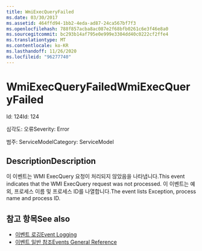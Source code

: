 ```yaml
---
title: WmiExecQueryFailed
ms.date: 03/30/2017
ms.assetid: 464ffd94-1bb2-4eda-ad87-24ca567bf7f3
ms.openlocfilehash: 788f857acba8ac087e2f68bfb0261c6e3f46e8a0
ms.sourcegitcommit: bc293b14af795e0e999e3304dd40c0222cf2ffe4
ms.translationtype: MT
ms.contentlocale: ko-KR
ms.lasthandoff: 11/26/2020
ms.locfileid: "96277740"
---
```

# <a name="wmiexecqueryfailed"></a><span data-ttu-id="1bc98-102">WmiExecQueryFailed</span><span class="sxs-lookup"><span data-stu-id="1bc98-102">WmiExecQueryFailed</span></span>

<span data-ttu-id="1bc98-103">Id: 124</span><span class="sxs-lookup"><span data-stu-id="1bc98-103">Id: 124</span></span>  
  
 <span data-ttu-id="1bc98-104">심각도: 오류</span><span class="sxs-lookup"><span data-stu-id="1bc98-104">Severity: Error</span></span>  
  
 <span data-ttu-id="1bc98-105">범주: ServiceModel</span><span class="sxs-lookup"><span data-stu-id="1bc98-105">Category: ServiceModel</span></span>  
  
## <a name="description"></a><span data-ttu-id="1bc98-106">Description</span><span class="sxs-lookup"><span data-stu-id="1bc98-106">Description</span></span>  

 <span data-ttu-id="1bc98-107">이 이벤트는 WMI ExecQuery 요청이 처리되지 않았음을 나타냅니다.</span><span class="sxs-lookup"><span data-stu-id="1bc98-107">This event indicates that the WMI ExecQuery request was not processed.</span></span> <span data-ttu-id="1bc98-108">이 이벤트는 예외, 프로세스 이름 및 프로세스 ID를 나열합니다.</span><span class="sxs-lookup"><span data-stu-id="1bc98-108">The event lists Exception, process name and process ID.</span></span>  
  
## <a name="see-also"></a><span data-ttu-id="1bc98-109">참고 항목</span><span class="sxs-lookup"><span data-stu-id="1bc98-109">See also</span></span>

- [<span data-ttu-id="1bc98-110">이벤트 로깅</span><span class="sxs-lookup"><span data-stu-id="1bc98-110">Event Logging</span></span>](index.md)
- [<span data-ttu-id="1bc98-111">이벤트 일반 참조</span><span class="sxs-lookup"><span data-stu-id="1bc98-111">Events General Reference</span></span>](events-general-reference.md)
